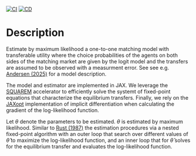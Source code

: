 [![CI](https://github.com/esbenscriver/Estimate-matching-model/actions/workflows/ci.yml/badge.svg)](https://github.com/esbenscriver/Estimate-matching-model/actions/workflows/ci.yml)
[![CD](https://github.com/esbenscriver/Estimate-matching-model/actions/workflows/cd.yml/badge.svg)](https://github.com/esbenscriver/Estimate-matching-model/actions/workflows/cd.yml)

# Description
Estimate by maximum likelihood a one-to-one matching model with transferable utility where the choice probabilities of the agents on both sides of the matching market are given by the logit model and the transfers are assumed to be observed with a measurment error. See see e.g. [Andersen (2025)](https://arxiv.org/pdf/2409.05518) for a model description.

The model and estimator are implemented in JAX. We leverage the [SQUAREM](https://github.com/esbenscriver/squarem-JAXopt) accelerator to efficiently solve the systemt of fixed-point equations that characterize the equilibrium transfers. Finally, we rely on the [JAXopt](https://github.com/google/jaxopt) implementation of implicit differentiation when calculating the gradient of the log-likelihood function.

Let $\theta$ denote the parameters to be estimated. $\theta$ is estimated by maximum likelihood. Similar to [Rust (1987)](https://doi.org/10.2307/1911259) the estimation procedures via a nested fixed-point algorithm with an outer loop that search over different values of $\hat{\theta}$ to maximize the log-likelihood function, and an inner loop that for $\hat{\theta}$ solves for the equilibrium transfer and evaluates the log-likelihood function.